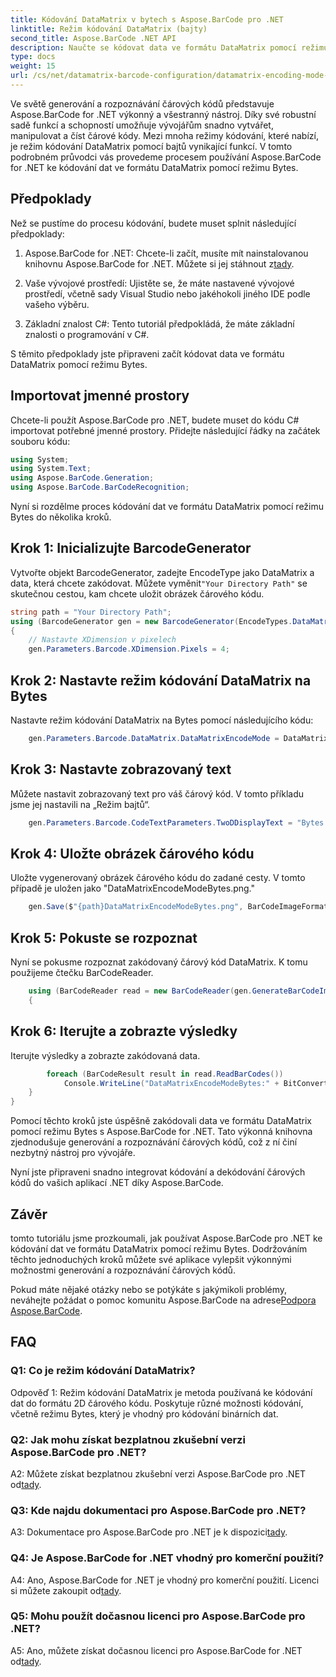 ```yaml
---
title: Kódování DataMatrix v bytech s Aspose.BarCode pro .NET
linktitle: Režim kódování DataMatrix (bajty)
second_title: Aspose.BarCode .NET API
description: Naučte se kódovat data ve formátu DataMatrix pomocí režimu Bytes s Aspose.BarCode for .NET. Postupujte podle našeho podrobného průvodce pro generování a rozpoznávání čárových kódů.
type: docs
weight: 15
url: /cs/net/datamatrix-barcode-configuration/datamatrix-encoding-mode-bytes/
---
```

Ve světě generování a rozpoznávání čárových kódů představuje Aspose.BarCode for .NET výkonný a všestranný nástroj. Díky své robustní sadě funkcí a schopností umožňuje vývojářům snadno vytvářet, manipulovat a číst čárové kódy. Mezi mnoha režimy kódování, které nabízí, je režim kódování DataMatrix pomocí bajtů vynikající funkcí. V tomto podrobném průvodci vás provedeme procesem používání Aspose.BarCode for .NET ke kódování dat ve formátu DataMatrix pomocí režimu Bytes.

## Předpoklady

Než se pustíme do procesu kódování, budete muset splnit následující předpoklady:

1.  Aspose.BarCode for .NET: Chcete-li začít, musíte mít nainstalovanou knihovnu Aspose.BarCode for .NET. Můžete si jej stáhnout z[tady](https://releases.aspose.com/barcode/net/).

2. Vaše vývojové prostředí: Ujistěte se, že máte nastavené vývojové prostředí, včetně sady Visual Studio nebo jakéhokoli jiného IDE podle vašeho výběru.

3. Základní znalost C#: Tento tutoriál předpokládá, že máte základní znalosti o programování v C#.

S těmito předpoklady jste připraveni začít kódovat data ve formátu DataMatrix pomocí režimu Bytes.

## Importovat jmenné prostory

Chcete-li použít Aspose.BarCode pro .NET, budete muset do kódu C# importovat potřebné jmenné prostory. Přidejte následující řádky na začátek souboru kódu:

```csharp
using System;
using System.Text;
using Aspose.BarCode.Generation;
using Aspose.BarCode.BarCodeRecognition;
```

Nyní si rozdělme proces kódování dat ve formátu DataMatrix pomocí režimu Bytes do několika kroků.

## Krok 1: Inicializujte BarcodeGenerator

 Vytvořte objekt BarcodeGenerator, zadejte EncodeType jako DataMatrix a data, která chcete zakódovat. Můžete vyměnit`"Your Directory Path"` se skutečnou cestou, kam chcete uložit obrázek čárového kódu.

```csharp
string path = "Your Directory Path";
using (BarcodeGenerator gen = new BarcodeGenerator(EncodeTypes.DataMatrix, strBld.ToString()))
{
    // Nastavte XDimension v pixelech
    gen.Parameters.Barcode.XDimension.Pixels = 4;
```

## Krok 2: Nastavte režim kódování DataMatrix na Bytes

Nastavte režim kódování DataMatrix na Bytes pomocí následujícího kódu:

```csharp
    gen.Parameters.Barcode.DataMatrix.DataMatrixEncodeMode = DataMatrixEncodeMode.Bytes;
```

## Krok 3: Nastavte zobrazovaný text

Můžete nastavit zobrazovaný text pro váš čárový kód. V tomto příkladu jsme jej nastavili na „Režim bajtů“.

```csharp
    gen.Parameters.Barcode.CodeTextParameters.TwoDDisplayText = "Bytes mode";
```

## Krok 4: Uložte obrázek čárového kódu

Uložte vygenerovaný obrázek čárového kódu do zadané cesty. V tomto případě je uložen jako "DataMatrixEncodeModeBytes.png."

```csharp
    gen.Save($"{path}DataMatrixEncodeModeBytes.png", BarCodeImageFormat.Png);
```

## Krok 5: Pokuste se rozpoznat

Nyní se pokusme rozpoznat zakódovaný čárový kód DataMatrix. K tomu použijeme čtečku BarCodeReader.

```csharp
    using (BarCodeReader read = new BarCodeReader(gen.GenerateBarCodeImage(), DecodeType.DataMatrix))
    {
```

## Krok 6: Iterujte a zobrazte výsledky

Iterujte výsledky a zobrazte zakódovaná data.

```csharp
        foreach (BarCodeResult result in read.ReadBarCodes())
            Console.WriteLine("DataMatrixEncodeModeBytes:" + BitConverter.ToString(result.CodeBytes));
    }
}
```

Pomocí těchto kroků jste úspěšně zakódovali data ve formátu DataMatrix pomocí režimu Bytes s Aspose.BarCode for .NET. Tato výkonná knihovna zjednodušuje generování a rozpoznávání čárových kódů, což z ní činí nezbytný nástroj pro vývojáře.

Nyní jste připraveni snadno integrovat kódování a dekódování čárových kódů do vašich aplikací .NET díky Aspose.BarCode.

## Závěr

tomto tutoriálu jsme prozkoumali, jak používat Aspose.BarCode pro .NET ke kódování dat ve formátu DataMatrix pomocí režimu Bytes. Dodržováním těchto jednoduchých kroků můžete své aplikace vylepšit výkonnými možnostmi generování a rozpoznávání čárových kódů.

 Pokud máte nějaké otázky nebo se potýkáte s jakýmikoli problémy, neváhejte požádat o pomoc komunitu Aspose.BarCode na adrese[Podpora Aspose.BarCode](https://forum.aspose.com/c/barcode/13).

## FAQ

### Q1: Co je režim kódování DataMatrix?

Odpověď 1: Režim kódování DataMatrix je metoda používaná ke kódování dat do formátu 2D čárového kódu. Poskytuje různé možnosti kódování, včetně režimu Bytes, který je vhodný pro kódování binárních dat.

### Q2: Jak mohu získat bezplatnou zkušební verzi Aspose.BarCode pro .NET?

 A2: Můžete získat bezplatnou zkušební verzi Aspose.BarCode pro .NET od[tady](https://releases.aspose.com/).

### Q3: Kde najdu dokumentaci pro Aspose.BarCode pro .NET?

 A3: Dokumentace pro Aspose.BarCode pro .NET je k dispozici[tady](https://reference.aspose.com/barcode/net/).

### Q4: Je Aspose.BarCode for .NET vhodný pro komerční použití?

A4: Ano, Aspose.BarCode for .NET je vhodný pro komerční použití. Licenci si můžete zakoupit od[tady](https://purchase.aspose.com/buy).

### Q5: Mohu použít dočasnou licenci pro Aspose.BarCode pro .NET?

 A5: Ano, můžete získat dočasnou licenci pro Aspose.BarCode for .NET od[tady](https://purchase.aspose.com/temporary-license/).